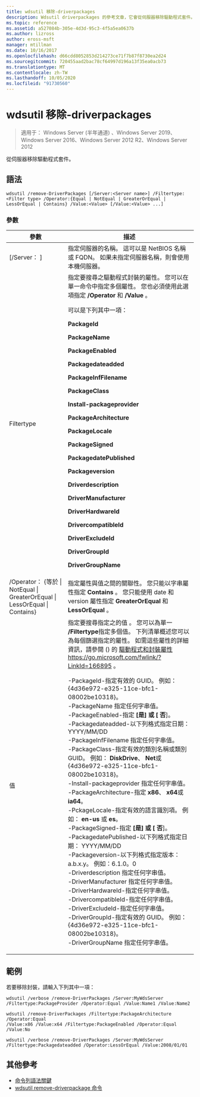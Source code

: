 ```yaml
---
title: wdsutil 移除-driverpackages
description: Wdsutil driverpackages 的參考文章，它會從伺服器移除驅動程式套件。
ms.topic: reference
ms.assetid: a527084b-305e-4d3d-95c3-4f5a5ea0637b
ms.author: lizross
author: eross-msft
manager: mtillman
ms.date: 10/16/2017
ms.openlocfilehash: d66cdd8052853d214273ce71f7b87f8730ea2d24
ms.sourcegitcommit: 720455aad2bac78cf64997d196a13f35ea0acb73
ms.translationtype: MT
ms.contentlocale: zh-TW
ms.lasthandoff: 10/05/2020
ms.locfileid: "91730560"
---
```

# <a name="wdsutil-remove-driverpackages"></a>wdsutil 移除-driverpackages

> 適用于： Windows Server (半年通道) 、Windows Server 2019、Windows Server 2016、Windows Server 2012 R2、Windows Server 2012

從伺服器移除驅動程式套件。

## <a name="syntax"></a>語法
```
wdsutil /remove-DriverPackages [/Server:<Server name>] /Filtertype:<Filter type> /Operator:{Equal | NotEqual | GreaterOrEqual | LessOrEqual | Contains} /Value:<Value> [/Value:<Value> ...]
```
### <a name="parameters"></a>參數

|                                         參數                                          |                                                                                                                                                                                                                                                                                                                                                                                                                                                                                                                                                                                                                                                                                                                                                                                                                                                                                                          描述                                                                                                                                                                                                                                                                                                                                                                                                                                                                                                                                                                                                                                                                                                                                                                                                                                                                                                          |
|--------------------------------------------------------------------------------------------|-------------------------------------------------------------------------------------------------------------------------------------------------------------------------------------------------------------------------------------------------------------------------------------------------------------------------------------------------------------------------------------------------------------------------------------------------------------------------------------------------------------------------------------------------------------------------------------------------------------------------------------------------------------------------------------------------------------------------------------------------------------------------------------------------------------------------------------------------------------------------------------------------------------------------------------------------------------------------------------------------------------------------------------------------------------------------------------------------------------------------------------------------------------------------------------------------------------------------------------------------------------------------------------------------------------------------------------------------------------------------------------------------------------------------------------------------------------------------------------------------------------------------------------------------------------------------------------------------------------------------------------------------------------------------------------------------------------------------------------------------------------------------------------------------------------------------------|
|                                  [/Server： <Server name> ]                                   |                                                                                                                                                                                                                                                                                                                                                                                                                                                                                                                                                                                                                                                                                                                                                                                                                                           指定伺服器的名稱。 這可以是 NetBIOS 名稱或 FQDN。 如果未指定伺服器名稱，則會使用本機伺服器。                                                                                                                                                                                                                                                                                                                                                                                                                                                                                                                                                                                                                                                                                                                                                                                                                                            |
|                                 Filtertype<Filter type>                                  |                                                                                                                                                                                                                                                                                                                                                                                                                                                                                指定要搜尋之驅動程式封裝的屬性。 您可以在單一命令中指定多個屬性。 您也必須使用此選項指定 **/Operator** 和 **/Value** 。<p><Filter type> 可以是下列其中一項：<p>**PackageId**<p>**PackageName**<p>**PackageEnabled**<p>**Packagedateadded**<p>**PackageInfFilename**<p>**PackageClass**<p>**Install-packageprovider**<p>**PackageArchitecture**<p>**PackageLocale**<p>**PackageSigned**<p>**PackagedatePublished**<p>**Packageversion**<p>**Driverdescription**<p>**DriverManufacturer**<p>**DriverHardwareId**<p>**DrivercompatibleId**<p>**DriverExcludeId**<p>**DriverGroupId**<p>**DriverGroupName**                                                                                                                                                                                                                                                                                                                                                                                                                                                                                 |
| /Operator： {等於 &#124; NotEqual &#124; GreaterOrEqual &#124; LessOrEqual &#124; Contains} |                                                                                                                                                                                                                                                                                                                                                                                                                                                                                                                                                                                                                                                                                                                                                                                                   指定屬性與值之間的關聯性。 您只能以字串屬性指定 **Contains** 。 您只能使用 date 和 version 屬性指定 **GreaterOrEqual** 和 **LessOrEqual** 。                                                                                                                                                                                                                                                                                                                                                                                                                                                                                                                                                                                                                                                                                                                                                                                                    |
|                                       值<Value>                                       | 指定要搜尋指定之的值 <attribute> 。 您可以為單一 **/Filtertype**指定多個值。 下列清單概述您可以為每個篩選指定的屬性。 如需這些屬性的詳細資訊，請參閱 () 的 [驅動程式和封裝屬性](https://go.microsoft.com/fwlink/?LinkId=166895) <https://go.microsoft.com/fwlink/?LinkId=166895> 。<p>-PackageId-指定有效的 GUID。 例如： {4d36e972-e325-11ce-bfc1-08002be10318}。<br />-PackageName 指定任何字串值。<br />-PackageEnabled-指定 **[是] 或 [** **否**]。<br />-Packagedateadded-以下列格式指定日期： YYYY/MM/DD<br />-PackageInfFilename 指定任何字串值。<br />-PackageClass-指定有效的類別名稱或類別 GUID。 例如： **DiskDrive**、 **Net**或 {4d36e972-e325-11ce-bfc1-08002be10318}。<br />-Install-packageprovider 指定任何字串值。<br />-PackageArchitecture-指定 **x86**、 **x64**或 **ia64**。<br />-PckageLocale-指定有效的語言識別項。 例如： **en-us** 或 **es**。<br />-PackageSigned-指定 **[是] 或 [** **否**]。<br />-PackagedatePublished-以下列格式指定日期： YYYY/MM/DD<br />-Packageversion-以下列格式指定版本： a.b.x.y。 例如：6.1.0。0<br />-Driverdescription 指定任何字串值。<br />-DriverManufacturer 指定任何字串值。<br />-DriverHardwareId-指定任何字串值。<br />-DrivercompatibleId-指定任何字串值。<br />-DriverExcludeId-指定任何字串值。<br />-DriverGroupId-指定有效的 GUID。 例如： {4d36e972-e325-11ce-bfc1-08002be10318}。<br />-DriverGroupName 指定任何字串值。 |

## <a name="examples"></a>範例
若要移除封裝，請輸入下列其中一項：
```
wdsutil /verbose /remove-DriverPackages /Server:MyWdsServer
/Filtertype:PackageProvider /Operator:Equal /Value:Name1 /Value:Name2
```
```
wdsutil /remove-DriverPackages /Filtertype:PackageArchitecture /Operator:Equal
/Value:x86 /Value:x64 /Filtertype:PackageEnabled /Operator:Equal /Value:No
```
```
wdsutil /verbose /remove-DriverPackages /Server:MyWdsServer
/Filtertype:Packagedateadded /Operator:LessOrEqual /Value:2008/01/01
```
## <a name="additional-references"></a>其他參考
- [命令列語法關鍵](command-line-syntax-key.md)
- [wdsutil remove-driverpackage 命令](wdsutil-remove-driverpackage.md)
